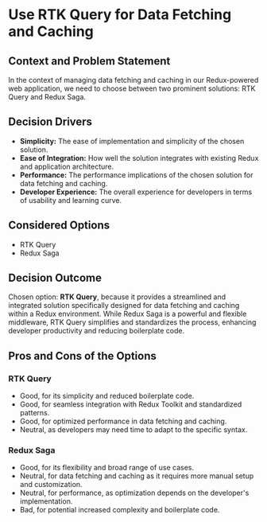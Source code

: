 # Use RTK Query for Data Fetching and Caching

## Context and Problem Statement

In the context of managing data fetching and caching in our Redux-powered web application, we need to choose between two prominent solutions: RTK Query and Redux Saga.

## Decision Drivers

* **Simplicity:** The ease of implementation and simplicity of the chosen solution.
* **Ease of Integration:** How well the solution integrates with existing Redux and application architecture.
* **Performance:** The performance implications of the chosen solution for data fetching and caching.
* **Developer Experience:** The overall experience for developers in terms of usability and learning curve.

## Considered Options

* RTK Query
* Redux Saga

## Decision Outcome

Chosen option: **RTK Query**, because it provides a streamlined and integrated solution specifically designed for data fetching and caching within a Redux environment. While Redux Saga is a powerful and flexible middleware, RTK Query simplifies and standardizes the process, enhancing developer productivity and reducing boilerplate code.

## Pros and Cons of the Options

### RTK Query

* Good, for its simplicity and reduced boilerplate code.
* Good, for seamless integration with Redux Toolkit and standardized patterns.
* Good, for optimized performance in data fetching and caching.
* Neutral, as developers may need time to adapt to the specific syntax.

### Redux Saga

* Good, for its flexibility and broad range of use cases.
* Neutral, for data fetching and caching as it requires more manual setup and customization.
* Neutral, for performance, as optimization depends on the developer's implementation.
* Bad, for potential increased complexity and boilerplate code.
